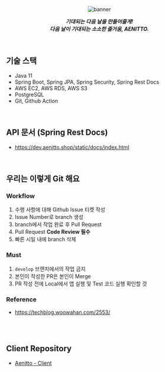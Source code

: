 <br /> 
<br /> 

<div align="center"> 

![banner](https://user-images.githubusercontent.com/55099365/174474703-d8462f7e-fd99-4244-8574-ecd20e82d718.png)

_**기대되는 다음 날을 만들어줄게!**_ <br/>
_**다음 날이 기대되는 소소한 즐거움, AENITTO.**_
</div>

<br />

## 기술 스택

- Java 11
- Spring Boot, Spring JPA, Spring Security, Spring Rest Docs
- AWS EC2, AWS RDS, AWS S3
- PostgreSQL
- Git, Github Action

<br /> 

## API 문서 (Spring Rest Docs)

- https://dev.aenitto.shop/static/docs/index.html



<br />



## 우리는 이렇게 Git 해요

### Workflow

1. 수행 사항에 대해 Github Issue 티켓 작성
2. Issue Number로 branch 생성
3. branch에서 작업 완료 후 Pull Request
4. Pull Request **Code Review 필수**
5. 빠른 시일 내에 branch 삭제



### Must

1. `develop` 브랜치에서의 작업 금지
2. 본인이 작성한 PR은 본인이 Merge
3. PR 작성 전에 Local에서 앱 실행 및 Test 코드 실행 확인할 것



### Reference

- https://techblog.woowahan.com/2553/

<br /> 
<br />

## Client Repository
- [Aenitto - Client](https://github.com/DeveloperAcademy-POSTECH/MC2-Team5-Firefighter)






